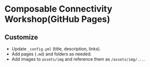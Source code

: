 # Composable Connectivity Workshop(GitHub Pages)

## Customize
- Update `_config.yml` (title, description, links).
- Add pages (`.md`) and folders as needed.
- Add images to `assets/img` and reference them as `/assets/img/...`.
